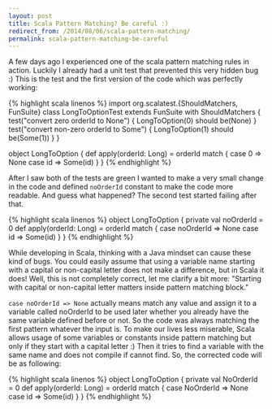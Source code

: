 ```yaml
---
layout: post
title: Scala Pattern Matching? Be careful :)
redirect_from: /2014/08/06/scala-pattern-matching/
permalink: scala-pattern-matching-be-careful
---
```


A few days ago I experienced one of the scala pattern matching rules in action. Luckily I already had a unit test that prevented this very hidden bug :) This is the test and the first version of the code which was perfectly working:

{% highlight scala linenos %}
import org.scalatest.{ShouldMatchers, FunSuite}
class LongToOptionTest extends FunSuite with ShouldMatchers {
  test("convert zero orderId to None") {
    LongToOption(0) should be(None)
  }
  test("convert non-zero orderId to Some") {
    LongToOption(1) should be(Some(1))
  }
}

object LongToOption {
  def apply(orderId: Long) = orderId match {
    case 0 => None
    case id => Some(id)
  }
}
{% endhighlight %}

After I saw both of the tests are green I wanted to make a very small change in the code and defined `noOrderId` constant to make the code more readable. And guess what happened? The second test started failing after that.

{% highlight scala linenos %}
object LongToOption {
  private val noOrderId = 0
  def apply(orderId: Long) = orderId match {
    case noOrderId => None
    case id => Some(id)
  }
}
{% endhighlight %}

While developing in Scala, thinking with a Java mindset can cause these kind of bugs. You could easily assume that using a variable name starting with a capital or non-capital letter does not make a difference, but in Scala it does! Well, this is not completely correct, let me clarify a bit more: "Starting with capital or non-capital letter matters inside pattern matching block."

`case noOrderId => None` actually means match any value and assign it to a variable called noOrderId to be used later whether you already have the same variable defined before or not. So the code was always matching the first pattern whatever the input is. To make our lives less miserable, Scala allows usage of some variables or constants inside pattern matching but only if they start with a capital letter :) Then it tries to find a variable with the same name and does not compile if cannot find. So, the corrected code will be as following:

{% highlight scala linenos %}
object LongToOption {
  private val NoOrderId = 0
  def apply(orderId: Long) = orderId match {
    case NoOrderId => None
    case id => Some(id)
  }
}
{% endhighlight %}
